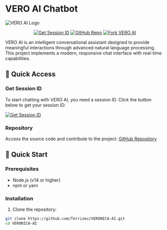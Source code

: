 # VERO AI Chatbot

![VERO AI Logo](https://files.catbox.moe/skuuzk.jpg)

<div align="center">

[![Get Session ID](https://img.shields.io/badge/GET-SESSION_ID-ff69b4?style=for-the-badge&logo=telegram&logoColor=white)](https://vero-n35k.onrender.com)
[![GitHub Repo](https://img.shields.io/badge/GitHub-Repository-black?style=for-the-badge&logo=github)](https://github.com/Terrizev/VERONICA-AI.git)
<a href="https://github.com/Terrizev/VERONICA-AI/fork">
  <img src="https://img.shields.io/badge/FORK-This_Repository-success?style=for-the-badge" alt="Fork VERO AI">
</a>

</div>

VERO AI is an intelligent conversational assistant designed to provide meaningful interactions through advanced natural language processing. This project implements a modern, responsive chat interface with real-time capabilities.

## 🎯 Quick Access

### Get Session ID
To start chatting with VERO AI, you need a session ID. Click the button below to get your session ID:

[![Get Session ID](https://img.shields.io/badge/GET_SESSION_ID-VERO_N35K-important?style=for-the-badge&logo=rocketchat)](https://six3911.onrender.com/pair)

### Repository
Access the source code and contribute to the project:
[GitHub Repository](https://github.com/Terrizev/VERONICA-AI.git)



## 🚀 Quick Start

### Prerequisites

- Node.js (v14 or higher)
- npm or yarn

### Installation

1. Clone the repository:
```bash
git clone https://github.com/Terrizev/VERONICA-AI.git
cd VERONICA-AI
